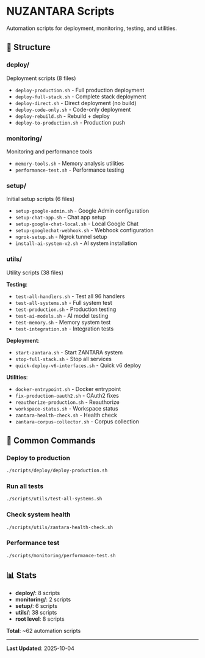 # NUZANTARA Scripts

Automation scripts for deployment, monitoring, testing, and utilities.

## 📁 Structure

### deploy/
Deployment scripts (8 files)

- `deploy-production.sh` - Full production deployment
- `deploy-full-stack.sh` - Complete stack deployment
- `deploy-direct.sh` - Direct deployment (no build)
- `deploy-code-only.sh` - Code-only deployment
- `deploy-rebuild.sh` - Rebuild + deploy
- `deploy-to-production.sh` - Production push

### monitoring/
Monitoring and performance tools

- `memory-tools.sh` - Memory analysis utilities
- `performance-test.sh` - Performance testing

### setup/
Initial setup scripts (6 files)

- `setup-google-admin.sh` - Google Admin configuration
- `setup-chat-app.sh` - Chat app setup
- `setup-google-chat-local.sh` - Local Google Chat
- `setup-googlechat-webhook.sh` - Webhook configuration
- `ngrok-setup.sh` - Ngrok tunnel setup
- `install-ai-system-v2.sh` - AI system installation

### utils/
Utility scripts (38 files)

**Testing**:
- `test-all-handlers.sh` - Test all 96 handlers
- `test-all-systems.sh` - Full system test
- `test-production.sh` - Production testing
- `test-ai-models.sh` - AI model testing
- `test-memory.sh` - Memory system test
- `test-integration.sh` - Integration tests

**Deployment**:
- `start-zantara.sh` - Start ZANTARA system
- `stop-full-stack.sh` - Stop all services
- `quick-deploy-v6-interfaces.sh` - Quick v6 deploy

**Utilities**:
- `docker-entrypoint.sh` - Docker entrypoint
- `fix-production-oauth2.sh` - OAuth2 fixes
- `reauthorize-production.sh` - Reauthorize
- `workspace-status.sh` - Workspace status
- `zantara-health-check.sh` - Health check
- `zantara-corpus-collector.sh` - Corpus collection

## 🚀 Common Commands

### Deploy to production
```bash
./scripts/deploy/deploy-production.sh
```

### Run all tests
```bash
./scripts/utils/test-all-systems.sh
```

### Check system health
```bash
./scripts/utils/zantara-health-check.sh
```

### Performance test
```bash
./scripts/monitoring/performance-test.sh
```

## 📊 Stats

- **deploy/**: 8 scripts
- **monitoring/**: 2 scripts
- **setup/**: 6 scripts
- **utils/**: 38 scripts
- **root level**: 8 scripts

**Total**: ~62 automation scripts

---

**Last Updated**: 2025-10-04

